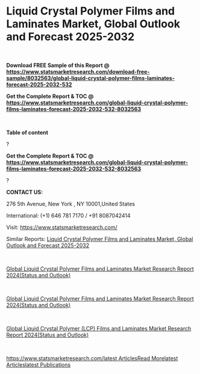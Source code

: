 <h1>Liquid Crystal Polymer Films and Laminates Market, Global Outlook and Forecast 2025-2032</h1><br/><p><strong>Download FREE Sample of this Report @ <a href="https://www.statsmarketresearch.com/download-free-sample/8032563/global-liquid-crystal-polymer-films-laminates-forecast-2025-2032-532">https://www.statsmarketresearch.com/download-free-sample/8032563/global-liquid-crystal-polymer-films-laminates-forecast-2025-2032-532</a></strong></p>
 
 
 
 <div><b>Get the Complete Report & TOC @ <a href="https://www.statsmarketresearch.com/global-liquid-crystal-polymer-films-laminates-forecast-2025-2032-532-8032563">https://www.statsmarketresearch.com/global-liquid-crystal-polymer-films-laminates-forecast-2025-2032-532-8032563</a></b></div>
 
 
 
 <p><br />
 
 <b>Table of content</b></p>
 
 
 
 <p>? </p>
 
 
 
 <div><b>Get the Complete Report & TOC @ <a href="https://www.statsmarketresearch.com/global-liquid-crystal-polymer-films-laminates-forecast-2025-2032-532-8032563">https://www.statsmarketresearch.com/global-liquid-crystal-polymer-films-laminates-forecast-2025-2032-532-8032563</a></b></div>
 
 
 
 <p>? </p>
 
 
 
 <p><b>CONTACT US:</b><br />
 
 276 5th Avenue, New York , NY 10001,United States<br />
 
 International: (+1) 646 781 7170 / +91 8087042414<br />
 
 Visit: <a href="https://www.statsmarketresearch.com/">https://www.statsmarketresearch.com/</a><br />
 
 Similar Reports: <a href="https://www.statsmarketresearch.com/global-liquid-crystal-polymer-films-laminates-forecast-2025-2032-532-8032563">Liquid Crystal Polymer Films and Laminates Market, Global Outlook and Forecast 2025-2032</a><br />
 
 <br />
 
 <a href="https://www.statsmarketresearch.com/global-liquid-crystal-polymer-films-laminates-forecast-2025-2032-532-8032563">Global Liquid Crystal Polymer Films and Laminates Market Research Report 2024(Status and Outlook)</a><br />
 
 <br />
 
 <a href="https://www.statsmarketresearch.com/global-liquid-crystal-polymer-films-laminates-forecast-2025-2032-532-8032563">Global Liquid Crystal Polymer Films and Laminates Market Research Report 2024(Status and Outlook)</a><br />
 
 <br />
 
 <a href="https://www.statsmarketresearch.com/global-liquid-crystal-polymer-films-laminates-forecast-2025-2032-532-8032563">Global Liquid Crystal Polymer (LCP) Films and Laminates Market Research Report 2024(Status and Outlook)</a><br />
 
 <br />
 
 <a href="https://gyeongbokgung.com">https://www.statsmarketresearch.com/</a><a href="https://hallyeomaritime.com">latest Articles</a><a href="https://jingwansa.com">Read More</a><a href="https://nguoiviet.jp/">latest Articles</a><a href="https://www.intelmarketresearch.com/">latest Publications</a></p>